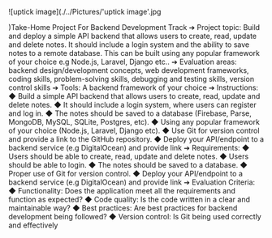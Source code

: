 ![uptick image](./../Pictures/'uptick image'.jpg

)Take-Home Project For Backend Development Track
➔ Project topic: Build and deploy a simple API backend that allows users to create,
read, update and delete notes. It should include a login system and the ability to
save notes to a remote database. This can be built using any popular framework
of your choice e.g Node.js, Laravel, Django etc..
➔ Evaluation areas: backend design/development concepts, web development
frameworks, coding skills, problem-solving skills, debugging and testing skills,
version control skills
➔ Tools: A backend framework of your choice
➔ Instructions:
◆ Build a simple API backend that allows users to create, read, update and
delete notes.
◆ It should include a login system, where users can register and log in.
◆ The notes should be saved to a database (Firebase, Parse, MongoDB,
MySQL, SQLite, Postgres, etc).
◆ Using any popular framework of your choice (Node.js, Laravel, Django etc).
◆ Use Git for version control and provide a link to the GitHub repository.
◆ Deploy your API/endpoint to a backend service (e.g DigitalOcean) and
provide link
➔ Requirements:
◆ Users should be able to create, read, update and delete notes.
◆ Users should be able to login.
◆ The notes should be saved to a database.
◆ Proper use of Git for version control.
◆ Deploy your API/endpoint to a backend service (e.g DigitalOcean) and
provide link
➔ Evaluation Criteria:
◆ Functionality: Does the application meet all the requirements and function as
expected?
◆ Code quality: Is the code written in a clear and maintainable way?
◆ Best practices: Are best practices for backend development being followed?
◆ Version control: Is Git being used correctly and effectively
